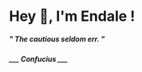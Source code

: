<h1 title="head"> Hey 👋, I'm Endale !</h1>

**<h5><i>" The cautious seldom err. "</i></h5>**

*<b>___ Confucius ___</b>*
